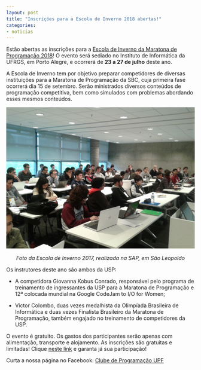 ```yaml
---
layout: post
title: "Inscrições para a Escola de Inverno 2018 abertas!"
categories:
- noticias
---
```


Estão abertas as inscrições para a [Escola de Inverno da Maratona de Programação 2018](http://www.inf.ufrgs.br/maratona/EscolaInverno/2018/index.php)! O evento será sediado no Instituto de Informática da UFRGS, em Porto Alegre, e ocorrerá de **23 a 27 de julho** deste ano.

A Escola de Inverno tem por objetivo preparar competidores de diversas instituições para a Maratona de Programação da SBC, cuja primeira fase ocorrerá dia 15 de setembro. Serão ministrados diversos conteúdos de programação competitiva, bem como simulados com problemas abordando esses mesmos conteúdos.

[![](/images/escolaInvernoSAP2017-dia3.jpg)]()
*<center>Foto da Escola de Inverno 2017, realizada na SAP, em São Leopoldo</center>*

Os instrutores deste ano são ambos da USP:

- A competidora Giovanna Kobus Conrado, responsável pelo programa de treinamento de ingressantes da USP para a Maratona de Programação e 12ª colocada mundial na Google CodeJam to I/O for Women;

- Victor Colombo, duas vezes medalhista da Olimpíada Brasileira de Informática e duas vezes Finalista Brasileiro da Maratona de Programação, também engajado no treinamento de competidores da USP.

O evento é gratuito. Os gastos dos participantes serão apenas com alimentação, transporte e alojamento. As inscrições são gratuitas e limitadas! Clique [neste link](http://www.inf.ufrgs.br/maratona/EscolaInverno/2018/registration.php) e garanta já sua participação!

Curta a nossa página no Facebook: [Clube de Programação UPF](https://www.facebook.com/maratonaUPF)

